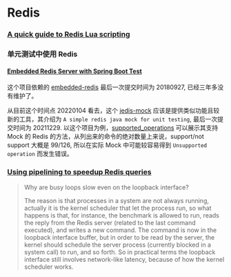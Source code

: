 # Redis

### [A quick guide to Redis Lua scripting](https://www.freecodecamp.org/news/a-quick-guide-to-redis-lua-scripting/)

### 单元测试中使用 Redis

#### [Embedded Redis Server with Spring Boot Test](https://www.baeldung.com/spring-embedded-redis)

这个项目依赖的 [embedded-redis](https://github.com/kstyrc/embedded-redis) 最后一次提交时间为 20180927, 已经三年多没有维护了。

从目前这个时间点 20220104 看去，这个 [jedis-mock](https://github.com/fppt/jedis-mock) 应该是提供类似功能且较新的工具，其介绍为 `A simple redis java mock for unit testing`, 最后一次提交时间为 20211229. 以这个项目为例，[supported_operations](https://github.com/fppt/jedis-mock/blob/master/supported_operations.md) 可以展示其支持 Mock 的 Redis 的方法，从列出来的命令的绝对数量上来说，support/not support 大概是 99/126, 所以在实际 Mock 中可能较容易得到 `Unsupported operation` 而发生错误。

### [Using pipelining to speedup Redis queries](https://redis.io/topics/pipelining)

> Why are busy loops slow even on the loopback interface?
>
> The reason is that processes in a system are not always running, actually it is the kernel scheduler that let the process run, 
> so what happens is that, for instance, the benchmark is allowed to run, reads the reply from the Redis server (related to the last command executed), 
> and writes a new command. The command is now in the loopback interface buffer, but in order to be read by the server, 
> the kernel should schedule the server process (currently blocked in a system call) to run, and so forth. 
> So in practical terms the loopback interface still involves network-like latency, because of how the kernel scheduler works.
